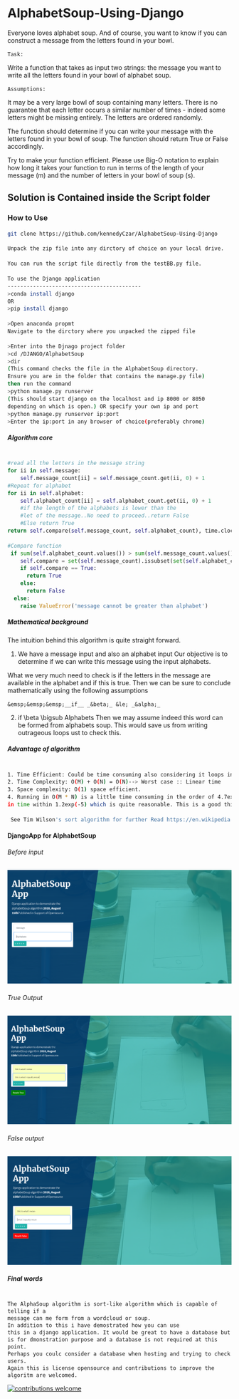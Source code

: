 # AlphabetSoup-Using-Django
Everyone loves alphabet soup.  And of course, you want to know if you can construct a message from the letters found in your bowl.
```
Task:
```
Write a function that takes as input two strings:
the message you want to write
all the letters found in your bowl of alphabet soup.

```
Assumptions:
```
It may be a very large bowl of soup containing many letters.
There is no guarantee that each letter occurs a similar number of times - indeed some letters might be missing entirely.
The letters are ordered randomly.

The function should determine if you can write your message with the letters found in your bowl of soup. The function should return True or False accordingly.

Try to make your function efficient.  Please use Big-O notation to explain how long it takes your function to run in terms of the length of your message (m) and the number of letters in your bowl of soup (s).

## Solution is Contained inside the Script folder
### How to Use

```bash
git clone https://github.com/kennedyCzar/AlphabetSoup-Using-Django

Unpack the zip file into any dirctory of choice on your local drive.

You can run the script file directly from the testBB.py file.

To use the Django application
------------------------------------------
>conda install django
OR
>pip install django

>Open anaconda propmt
Navigate to the dirctory where you unpacked the zipped file

>Enter into the Djnago project folder
>cd /DJANGO/AlphabetSoup
>dir
(This command checks the file in the AlphabetSoup directory.
Ensure you are in the folder that contains the manage.py file)
then run the command
>python manage.py runserver
(This should start django on the localhost and ip 8000 or 8050
depending on which is open.) OR specify your own ip and port
>python manage.py runserver ip:port
>Enter the ip:port in any browser of choice(preferably chrome)
```

##### Algorithm core
```python

#read all the letters in the message string
for ii in self.message:
    self.message_count[ii] = self.message_count.get(ii, 0) + 1
#Repeat for alphabet
for ii in self.alphabet:
    self.alphabet_count[ii] = self.alphabet_count.get(ii, 0) + 1
    #if the length of the alphabets is lower than the 
    #let of the message..No need to proceed..return False
    #Else return True
return self.compare(self.message_count, self.alphabet_count), time.clock() - self.time

#Compare function
 if sum(self.alphabet_count.values()) > sum(self.message_count.values()):
    self.compare = set(self.message_count).issubset(set(self.alphabet_count))
    if self.compare == True:
      return True
    else:
      return False
  else:
    raise ValueError('message cannot be greater than alphabet')
```

##### Mathematical background

The intuition behind this algorithm is quite straight forward.
1. We have a message input and also an alphabet input
  Our objective is to determine if we can write this message using
  the input alphabets.
  
  What we very much need to check is if the letters in the message are 
  available in the alphabet and if this is true.
  Then we can be sure to conclude mathematically using the following assumptions
  
    &emsp;&emsp;&emsp;__if__ _&beta;_ &le; _&alpha;_
  
2. if \beta \bigsub Alphabets
    Then we may assume indeed this word can be formed from alphabets soup.
    This would save us from writing outrageous loops ust to check this.
  


##### Advantage of algorithm
```bash

1. Time Efficient: Could be time consuming also considering it loops in N
2. Time Complexity: O(M) + O(N) = O(N)--> Worst case :: Linear time
3. Space complexity: O(1) space efficient.
4. Running in O(M * N) is a little time consuming in the order of 4.7exp(-5) but the algorithm runs
in time within 1.2exp(-5) which is quite reasonable. This is a good thing as O(M * N) is computational expensive for deployment.
 
 See Tim Wilson's sort algorithm for further Read https://en.wikipedia.org/wiki/Timsort
 ```
 
 #### DjangoApp for AlphabetSoup
 
 ###### Before input
 ![Image of Django App](https://github.com/kennedyCzar/AlphabetSoup-Using-Django/blob/master/IMAGES/djangoApp.PNG)
 
  ###### True Output
  ![Image of Django App](https://github.com/kennedyCzar/AlphabetSoup-Using-Django/blob/master/IMAGES/true%20output.PNG)
  ###### False output
  ![Image of Django App](https://github.com/kennedyCzar/AlphabetSoup-Using-Django/blob/master/IMAGES/false%20output.PNG)

##### Final words
```

The AlphaSoup algorithm is sort-like algorithm which is capable of telling if a
message can me form from a wordcloud or soup.
In addition to this i have demostrated how you can use 
this in a django application. It would be great to have a database but
is for dmonstration purpose and a database is not required at this point. 
Perhaps you coulc consider a database when hosting and trying to check users.
Again this is license opensource and contributions to improve the algoritm are welcomed.
```


[![contributions welcome](https://img.shields.io/badge/contributions-welcome-brightgreen.svg?style=flat)](https://github.com/kennedyCzar/AlphabetSoup-Using-Django/issues)
